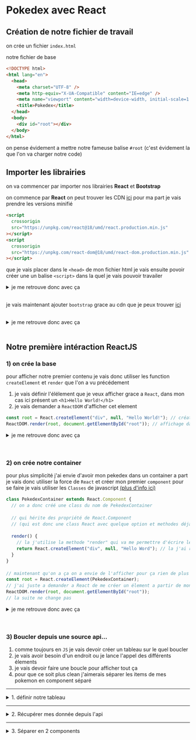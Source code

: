 # Pokedex avec React

## Création de notre fichier de travail

on crée un fichier `index.html`

notre fichier de base

```html
<!DOCTYPE html>
<html lang="en">
  <head>
    <meta charset="UTF-8" />
    <meta http-equiv="X-UA-Compatible" content="IE=edge" />
    <meta name="viewport" content="width=device-width, initial-scale=1.0" />
    <title>Pokedex</title>
  </head>
  <body>
    <div id="root"></div>
  </body>
</html>
```

on pense évidement a mettre notre fameuse balise `#root` (c'est évidement la que l'on va charger notre code)

## Importer les librairies

on va commencer par importer nos librairies **React** et **Bootstrap**

on commence par **React** on peut trouver les CDN [ici](https://reactjs.org/docs/cdn-links.html) pour ma part je vais prendre les versions minifié

```html
<script
  crossorigin
  src="https://unpkg.com/react@18/umd/react.production.min.js"
></script>
<script
  crossorigin
  src="https://unpkg.com/react-dom@18/umd/react-dom.production.min.js"
></script>
```

que je vais placer dans le `<head>` de mon fichier html je vais ensuite povoir créer une un balise `<script>` dans la quel je vais pouvoir travailer

<details>
<summary>je me retrouve donc avec ça</summary>

```html
<!DOCTYPE html>
<html lang="en">
  <head>
    <meta charset="UTF-8" />
    <meta http-equiv="X-UA-Compatible" content="IE=edge" />
    <meta name="viewport" content="width=device-width, initial-scale=1.0" />
    <title>Pokedex</title>
    <script
      crossorigin
      src="https://unpkg.com/react@18/umd/react.production.min.js"
    ></script>
    <script
      crossorigin
      src="https://unpkg.com/react-dom@18/umd/react-dom.production.min.js"
    ></script>
  </head>
  <body>
    <div id="root"></div>

    <script>
      console.log("coucou");
    </script>
  </body>
</html>
```

</details><br>

je vais maintenant ajouter `bootstrap` grace au cdn que je peux trouver [ici](https://www.bootstrapcdn.com/)<br>
<br>

<details>
<summary>je me retrouve donc avec ça</summary>

```html
<!DOCTYPE html>
<html lang="en">
  <head>
    <meta charset="UTF-8" />
    <meta http-equiv="X-UA-Compatible" content="IE=edge" />
    <meta name="viewport" content="width=device-width, initial-scale=1.0" />
    <title>Pokedex</title>
    <link
      rel="stylesheet"
      href="https://cdn.jsdelivr.net/npm/bootstrap@5.2.3/dist/css/bootstrap.min.css"
      integrity="sha384-rbsA2VBKQhggwzxH7pPCaAqO46MgnOM80zW1RWuH61DGLwZJEdK2Kadq2F9CUG65"
      crossorigin="anonymous"
    />

    <script
      crossorigin
      src="https://unpkg.com/react@18/umd/react.production.min.js"
    ></script>
    <script
      crossorigin
      src="https://unpkg.com/react-dom@18/umd/react-dom.production.min.js"
    ></script>
  </head>
  <body>
    <div id="root"></div>

    <script>
      console.log("coucou");
    </script>

    <script
      src="https://cdn.jsdelivr.net/npm/bootstrap@5.2.3/dist/js/bootstrap.bundle.min.js"
      integrity="sha384-kenU1KFdBIe4zVF0s0G1M5b4hcpxyD9F7jL+jjXkk+Q2h455rYXK/7HAuoJl+0I4"
      crossorigin="anonymous"
    ></script>
  </body>
</html>
```

</details>
<br>

## Notre première intéraction ReactJS

### 1) on crée la base

pour afficher notre premier contenu je vais donc utiliser les function `createElement` et `render` que l'on a vu précédement

1. je vais définir l'élélement que je veux afficher grace a `React`, dans mon cas ici présent un `<h1>Hello World!</h1>`
2. je vais demander a `ReactDOM` d'afficher cet element

```js
const root = React.createElement("div", null, "Hello World!"); // création de mon élement
ReactDOM.render(root, document.getElementById("root")); // affichage dans l'élément target grace a `getElementById`
```

<details>
<summary>je me retrouve donc avec ça</summary>

```html
<!DOCTYPE html>
<html lang="en">
  <head>
    <meta charset="UTF-8" />
    <meta http-equiv="X-UA-Compatible" content="IE=edge" />
    <meta name="viewport" content="width=device-width, initial-scale=1.0" />
    <title>Pokedex</title>
    <link
      rel="stylesheet"
      href="https://cdn.jsdelivr.net/npm/bootstrap@5.2.3/dist/css/bootstrap.min.css"
      integrity="sha384-rbsA2VBKQhggwzxH7pPCaAqO46MgnOM80zW1RWuH61DGLwZJEdK2Kadq2F9CUG65"
      crossorigin="anonymous"
    />

    <script
      crossorigin
      src="https://unpkg.com/react@18/umd/react.production.min.js"
    ></script>
    <script
      crossorigin
      src="https://unpkg.com/react-dom@18/umd/react-dom.production.min.js"
    ></script>
  </head>
  <body>
    <div id="root"></div>

    <script>
      const root = React.createElement("div", null, "Hello World!");
      ReactDOM.render(root, document.getElementById("root"));
    </script>

    <script
      src="https://cdn.jsdelivr.net/npm/bootstrap@5.2.3/dist/js/bootstrap.bundle.min.js"
      integrity="sha384-kenU1KFdBIe4zVF0s0G1M5b4hcpxyD9F7jL+jjXkk+Q2h455rYXK/7HAuoJl+0I4"
      crossorigin="anonymous"
    ></script>
  </body>
</html>
```

</details>
<br>
<br>

### 2) on crée notre container

pour plus simplicité j'ai envie d'avoir mon pekedex dans un container a part je vais donc utiliser la force de `React` et créer mon premier `component` pour se faire je vais utiliser les `Classes` de javascript [(plus d'info ici)](https://developer.mozilla.org/fr/docs/Web/JavaScript/Reference/Classes)

```js
class PekedexContainer extends React.Component {
  // on a donc créé une class du nom de PekedexContainer

  // qui hérite des propriété de React.Component
  // (qui est donc une class React avec quelque option et methodes déjà mise en place pour nous aider a créer nos propore components)

  render() {
    // la j'utilise la methode "render" qui va me permettre d'écrire le html
    return React.createElement("div", null, "Hello Word"); // la j'ai repris mon petit hello world
  }
}

// maintenant qu'on a ça on a envie de l'afficher pour ça rien de plus simple
const root = React.createElement(PekedexContainer);
// j'ai juste a demander a React de me créer un élement a partir de mon component
ReactDOM.render(root, document.getElementById("root"));
// la suite ne change pas
```

<details>
<summary>je me retrouve donc avec ça</summary>

```html
<!DOCTYPE html>
<html lang="en">
  <head>
    <meta charset="UTF-8" />
    <meta http-equiv="X-UA-Compatible" content="IE=edge" />
    <meta name="viewport" content="width=device-width, initial-scale=1.0" />
    <title>Pokedex</title>
    <link
      rel="stylesheet"
      href="https://cdn.jsdelivr.net/npm/bootstrap@5.2.3/dist/css/bootstrap.min.css"
      integrity="sha384-rbsA2VBKQhggwzxH7pPCaAqO46MgnOM80zW1RWuH61DGLwZJEdK2Kadq2F9CUG65"
      crossorigin="anonymous"
    />

    <script
      crossorigin
      src="https://unpkg.com/react@18/umd/react.production.min.js"
    ></script>
    <script
      crossorigin
      src="https://unpkg.com/react-dom@18/umd/react-dom.production.min.js"
    ></script>
  </head>
  <body>
    <div id="root"></div>

    <script>
      class PekedexContainer extends React.Component {
        render() {
          return React.createElement("div", null, "Hello Word");
        }
      }

      const root = React.createElement(PekedexContainer);
      ReactDOM.render(root, document.getElementById("root"));
    </script>

    <script
      src="https://cdn.jsdelivr.net/npm/bootstrap@5.2.3/dist/js/bootstrap.bundle.min.js"
      integrity="sha384-kenU1KFdBIe4zVF0s0G1M5b4hcpxyD9F7jL+jjXkk+Q2h455rYXK/7HAuoJl+0I4"
      crossorigin="anonymous"
    ></script>
  </body>
</html>
```

</details>
<br>
<br>

### 3) Boucler depuis une source api...

1. comme toujours en `JS` je vais devoir créer un tableau sur le quel boucler
2. je vais avoir besoin d'un endroit ou je lance l'appel des différents élements
3. je vais devoir faire une boucle pour afficher tout ça
4. pour que ce soit plus clean j'aimerais séparer les items de mes pokemon en component séparé

---

<details>
<summary>1. définir notre tableau</summary>

comme on l'a vu précédement je vais devoir définir un state dans le quel je vais povoir instencier mon tabelau vide
cette fonctionalité se place dans le `constructor` de notre `class`

```js
class PekedexContainer extends React.Component {
  constructor() {
    super();
    // "super" nous permets de récupérer les options de construction de base de React

    this.state = {
      // la je defini mes différents states
      pokemonsList: ["coucou", "pika", "jesaispas"], // mon tableau vide
    };
  }

  render() {
    return React.createElement(
      "div",
      { className: "pokedex container" },
      React.createElement(
        "ul",
        { className: "list-group list-group-flush" },

        this.state.pokemonsList.map((pokemon, i) => {
          return React.createElement("li", { key: i }, pokemon);
        })
      )
    );
  }
}

const root = React.createElement(PekedexContainer);
ReactDOM.render(root, document.getElementById("root"));
```

<details>
<summary>je me retrouve donc avec ça</summary>

```html
<!DOCTYPE html>
<html lang="en">
  <head>
    <meta charset="UTF-8" />
    <meta http-equiv="X-UA-Compatible" content="IE=edge" />
    <meta name="viewport" content="width=device-width, initial-scale=1.0" />
    <title>Pokedex</title>
    <link
      rel="stylesheet"
      href="https://cdn.jsdelivr.net/npm/bootstrap@5.2.3/dist/css/bootstrap.min.css"
      integrity="sha384-rbsA2VBKQhggwzxH7pPCaAqO46MgnOM80zW1RWuH61DGLwZJEdK2Kadq2F9CUG65"
      crossorigin="anonymous"
    />

    <script
      crossorigin
      src="https://unpkg.com/react@18/umd/react.production.min.js"
    ></script>
    <script
      crossorigin
      src="https://unpkg.com/react-dom@18/umd/react-dom.production.min.js"
    ></script>
  </head>
  <body>
    <div id="root"></div>

    <script>
      class PekedexContainer extends React.Component {
        constructor() {
          super();

          this.state = {
            // la je defini mes différents states
            pokemonsList: ["coucou", "pika", "jesaispas"], // mon tableau vide
          };
        }

        render() {
          return React.createElement(
            "div",
            { className: "pokedex container" }, // la classe de mon élément container
            React.createElement(
              "ul",
              { className: "list-group list-group-flush" },

              this.state.pokemonsList.map((pokemon, i) => {
                // la c'est ma bouble qui est donc basé sur mon tableau
                return React.createElement("li", { key: i }, pokemon);
                // la j'écris les élement li
                // key ici est important ça permet a React de comprendre que ce sont des élements différents
              })
            )
          );
        }
      }

      const root = React.createElement(PekedexContainer);
      ReactDOM.render(root, document.getElementById("root"));
    </script>

    <script
      src="https://cdn.jsdelivr.net/npm/bootstrap@5.2.3/dist/js/bootstrap.bundle.min.js"
      integrity="sha384-kenU1KFdBIe4zVF0s0G1M5b4hcpxyD9F7jL+jjXkk+Q2h455rYXK/7HAuoJl+0I4"
      crossorigin="anonymous"
    ></script>
  </body>
</html>
```

<br><img src=".screenshots/Screenshot 2023-01-16 at 12.50.57.png"><br>

</details>
</details>

---

<details>
<summary>2. Récupérer mes donnée depuis l'api</summary>

comme la plus plus part des librairie et framework JavaScript React a ce qu'on appel un LifeCycle <br><img src="https://i0.wp.com/reactjsguru.com/wp-content/uploads/2022/06/Screenshot-360.webp?resize=1024%2C640&ssl=1"><br>
on va se baser la dessus pour savoir quand lancer notre requête API

dans l'idée j'aimerais que mon component soit "monté" avant de faire la requête je vais donc utiliser `componentDidMount()` c'est une méthode que je peux retrouver dans n'importe quel component un peu comme `render()` c'est donc la que je vais placer mon `fetch()` qui fera la requête [(plus d'info sur fetch)](https://developer.mozilla.org/fr/docs/Web/API/Fetch_API/Using_Fetch)

```js
class PekedexContainer extends React.Component {
  constructor() {
    super();

    this.state = {
      // la je defini mes différents states
      pokemonsList: ["coucou", "pika", "jesaispas"], // mon tableau vide
    };
  }

  componentDidMount() {
    console.log("componentDidMount"); // je test si tou va bien

    // la je vais pouvoir du coup utiliser une fonction JavaScript pour charger l'api
    fetch("https://pokeapi.co/api/v2/pokemon?limit=100")
      .then((response) => response.json()) // ma réponse api
      .then((data) => {
        console.log({ data }); // mes datas
        this.setState({ pokemonsList: data.results }); // j'inject mes résultats directement dans mon tableau
      });
  }

  render() {
    return React.createElement(
      "div",
      { className: "pokedex container" },
      React.createElement(
        "ul",
        { className: "list-group list-group-flush" },

        this.state.pokemonsList.map((pokemon, i) => {
          return React.createElement("li", { key: i }, pokemon.name); // ATTENTION JE DOIS ICI DIRE QUE JE NE VEUX QUE LE NOM
        })
      )
    );
  }
}

const root = React.createElement(PekedexContainer);
ReactDOM.render(root, document.getElementById("root"));
```

<details>
<summary>je me retrouve donc avec ça</summary>

```html
<!DOCTYPE html>
<html lang="en">
  <head>
    <meta charset="UTF-8" />
    <meta http-equiv="X-UA-Compatible" content="IE=edge" />
    <meta name="viewport" content="width=device-width, initial-scale=1.0" />
    <title>Pokedex</title>
    <link
      rel="stylesheet"
      href="https://cdn.jsdelivr.net/npm/bootstrap@5.2.3/dist/css/bootstrap.min.css"
      integrity="sha384-rbsA2VBKQhggwzxH7pPCaAqO46MgnOM80zW1RWuH61DGLwZJEdK2Kadq2F9CUG65"
      crossorigin="anonymous"
    />

    <script
      crossorigin
      src="https://unpkg.com/react@18/umd/react.production.min.js"
    ></script>
    <script
      crossorigin
      src="https://unpkg.com/react-dom@18/umd/react-dom.production.min.js"
    ></script>
  </head>
  <body>
    <div id="root"></div>

    <script>
      class PekedexContainer extends React.Component {
        constructor() {
          super();

          this.state = {
            pokemonsList: [],
          };
        }

        componentDidMount() {
          console.log("componentDidMount");

          fetch("https://pokeapi.co/api/v2/pokemon?limit=100")
            .then((response) => response.json())
            .then((data) => {
              console.log({ data });
              this.setState({ pokemonsList: data.results });
            });
        }

        render() {
          return React.createElement(
            "div",
            { className: "pokedex container" },
            React.createElement(
              "ul",
              { className: "list-group list-group-flush" },

              this.state.pokemonsList.map((pokemon, i) => {
                return React.createElement("li", { key: i }, pokemon.name);
              })
            )
          );
        }
      }

      const root = React.createElement(PekedexContainer);
      ReactDOM.render(root, document.getElementById("root"));
    </script>

    <script
      src="https://cdn.jsdelivr.net/npm/bootstrap@5.2.3/dist/js/bootstrap.bundle.min.js"
      integrity="sha384-kenU1KFdBIe4zVF0s0G1M5b4hcpxyD9F7jL+jjXkk+Q2h455rYXK/7HAuoJl+0I4"
      crossorigin="anonymous"
    ></script>
  </body>
</html>
```

<br><img src=".screenshots/Screenshot 2023-01-16 at 12.57.33.png"><br>

</details>
</details>

---

<details>
<summary>3. Séparer en 2 components</summary>

pour plus de simplicité au niveau de la gestion de mes élément je vais pouvoir séparer le `li` qui contien pour pokemen dans un `component` séparé

```js
class PokemonItem extends React.Component {
  constructor(props) {
    // ici j'appel l'argument "props" qui va me permetre de récuperer des information que le component parents m'envoie
    super(props); // ici j'inject ces fameux arguments dans mon constructeur
  }

  render() {
    return React.createElement(
      "li", // mon tag "li"
      {
        className:
          "list-group-item d-flex justify-content-between align-items-center",
      }, // les classe Html
      React.createElement("span", null, this.props.name), // petit span avec le nom du pokemon
      React.createElement(
        "button", // mon element button
        {
          type: "button", // type button
          "data-url": this.props.url, // la fameuse url de mon pokemon
          className: "btn btn-outline-info", // la class name
        },
        "more"
      )
    );
  }
}
```

super mais comment je fais pour envoyer les données que je veux depuis le parent ?<br>
et bien en fait c'est assez simple je vais simplement faire de la même manière avec la quel j'ai affiché `PekedexContainer` précédement et ensuite on va lui envoyer ce qu'on appel des `props`

```js
return React.createElement(
  PokemonItem, // le nom de mon component
  {
    key: i, // toujours aussi important la clé
    // la suite c'est 2 props que je vais créer
    name: pokemon.name, // ma props "name" que je crée depuis le nom du pokemon
    url: pokemon.url, // ma props "url" que je crée depuis l'url du pokemon
  }
);
```

on a donc notre JS

```js
class PokemonItem extends React.Component {
  constructor(props) {
    super(props);
  }

  render() {
    return React.createElement(
      "li",
      {
        className:
          "list-group-item d-flex justify-content-between align-items-center",
      },
      React.createElement("span", null, this.props.name),
      React.createElement(
        "button",
        {
          type: "button",
          "data-url": this.props.url,
          className: "btn btn-outline-info",
        },
        "more"
      )
    );
  }
}

class PekedexContainer extends React.Component {
  constructor() {
    super();

    this.state = {
      pokemonsList: [],
    };
  }

  componentDidMount() {
    fetch("https://pokeapi.co/api/v2/pokemon?limit=100")
      .then((response) => response.json())
      .then((data) => this.setState({ pokemonsList: data.results }));
  }

  render() {
    return React.createElement(
      "div",
      { className: "pokedex container" },
      React.createElement(
        "ul",
        { className: "list-group list-group-flush" },

        this.state.pokemonsList.map((pokemon, i) => {
          return React.createElement(PokemonItem, {
            key: i,
            name: pokemon.name,
            url: pokemon.url,
          });
        })
      )
    );
  }
}

const root = React.createElement(PekedexContainer);
ReactDOM.render(root, document.getElementById("root"));
```

<details>
<summary>je me retrouve donc avec ça</summary>

```html
<!DOCTYPE html>
<html lang="en">
  <head>
    <meta charset="UTF-8" />
    <meta http-equiv="X-UA-Compatible" content="IE=edge" />
    <meta name="viewport" content="width=device-width, initial-scale=1.0" />
    <title>Pokedex</title>
    <link
      rel="stylesheet"
      href="https://cdn.jsdelivr.net/npm/bootstrap@5.2.3/dist/css/bootstrap.min.css"
      integrity="sha384-rbsA2VBKQhggwzxH7pPCaAqO46MgnOM80zW1RWuH61DGLwZJEdK2Kadq2F9CUG65"
      crossorigin="anonymous"
    />
    <script
      crossorigin
      src="https://unpkg.com/react@18/umd/react.production.min.js"
    ></script>
    <script
      crossorigin
      src="https://unpkg.com/react-dom@18/umd/react-dom.production.min.js"
    ></script>
  </head>
  <body>
    <div id="root"></div>

    <script>
      class PokemonItem extends React.Component {
        constructor(props) {
          super(props);
        }

        render() {
          return React.createElement(
            "li",
            {
              className:
                "list-group-item d-flex justify-content-between align-items-center",
            },
            React.createElement("span", null, this.props.name),
            React.createElement(
              "button",
              {
                type: "button",
                "data-url": this.props.url,
                className: "btn btn-outline-info",
              },
              "more"
            )
          );
        }
      }

      class PekedexContainer extends React.Component {
        constructor() {
          super();

          this.state = {
            pokemonsList: [],
          };
        }

        componentDidMount() {
          fetch("https://pokeapi.co/api/v2/pokemon?limit=100")
            .then((response) => response.json())
            .then((data) => this.setState({ pokemonsList: data.results }));
        }

        render() {
          return React.createElement(
            "div",
            { className: "pokedex container" },
            React.createElement(
              "ul",
              { className: "list-group list-group-flush" },

              this.state.pokemonsList.map((pokemon, i) => {
                return React.createElement(PokemonItem, {
                  key: i,
                  name: pokemon.name,
                  url: pokemon.url,
                });
              })
            )
          );
        }
      }

      const root = React.createElement(PekedexContainer);
      ReactDOM.render(root, document.getElementById("root"));
    </script>
    <script
      src="https://cdn.jsdelivr.net/npm/bootstrap@5.2.3/dist/js/bootstrap.bundle.min.js"
      integrity="sha384-kenU1KFdBIe4zVF0s0G1M5b4hcpxyD9F7jL+jjXkk+Q2h455rYXK/7HAuoJl+0I4"
      crossorigin="anonymous"
    ></script>
  </body>
</html>
```

<br><img src=".screenshots/Screenshot 2023-01-16 at 12.57.33.png"><br>

</details>
</details>
